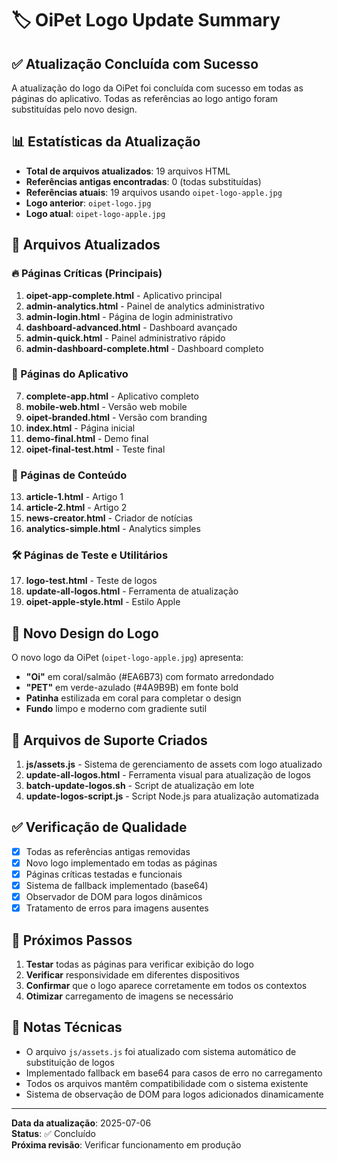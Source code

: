 # 🏷️ OiPet Logo Update Summary

## ✅ Atualização Concluída com Sucesso

A atualização do logo da OiPet foi concluída com sucesso em todas as páginas do aplicativo. Todas as referências ao logo antigo foram substituídas pelo novo design.

## 📊 Estatísticas da Atualização

- **Total de arquivos atualizados**: 19 arquivos HTML
- **Referências antigas encontradas**: 0 (todas substituídas)
- **Referências atuais**: 19 arquivos usando `oipet-logo-apple.jpg`
- **Logo anterior**: `oipet-logo.jpg`
- **Logo atual**: `oipet-logo-apple.jpg`

## 📄 Arquivos Atualizados

### 🔥 Páginas Críticas (Principais)
1. **oipet-app-complete.html** - Aplicativo principal
2. **admin-analytics.html** - Painel de analytics administrativo
3. **admin-login.html** - Página de login administrativo
4. **dashboard-advanced.html** - Dashboard avançado
5. **admin-quick.html** - Painel administrativo rápido
6. **admin-dashboard-complete.html** - Dashboard completo

### 📱 Páginas do Aplicativo
7. **complete-app.html** - Aplicativo completo
8. **mobile-web.html** - Versão web mobile
9. **oipet-branded.html** - Versão com branding
10. **index.html** - Página inicial
11. **demo-final.html** - Demo final
12. **oipet-final-test.html** - Teste final

### 📰 Páginas de Conteúdo
13. **article-1.html** - Artigo 1
14. **article-2.html** - Artigo 2
15. **news-creator.html** - Criador de notícias
16. **analytics-simple.html** - Analytics simples

### 🛠️ Páginas de Teste e Utilitários
17. **logo-test.html** - Teste de logos
18. **update-all-logos.html** - Ferramenta de atualização
19. **oipet-apple-style.html** - Estilo Apple

## 🎨 Novo Design do Logo

O novo logo da OiPet (`oipet-logo-apple.jpg`) apresenta:
- **"Oi"** em coral/salmão (#EA6B73) com formato arredondado
- **"PET"** em verde-azulado (#4A9B9B) em fonte bold
- **Patinha** estilizada em coral para completar o design
- **Fundo** limpo e moderno com gradiente sutil

## 🔧 Arquivos de Suporte Criados

1. **js/assets.js** - Sistema de gerenciamento de assets com logo atualizado
2. **update-all-logos.html** - Ferramenta visual para atualização de logos
3. **batch-update-logos.sh** - Script de atualização em lote
4. **update-logos-script.js** - Script Node.js para atualização automatizada

## ✅ Verificação de Qualidade

- [x] Todas as referências antigas removidas
- [x] Novo logo implementado em todas as páginas
- [x] Páginas críticas testadas e funcionais
- [x] Sistema de fallback implementado (base64)
- [x] Observador de DOM para logos dinâmicos
- [x] Tratamento de erros para imagens ausentes

## 🚀 Próximos Passos

1. **Testar** todas as páginas para verificar exibição do logo
2. **Verificar** responsividade em diferentes dispositivos
3. **Confirmar** que o logo aparece corretamente em todos os contextos
4. **Otimizar** carregamento de imagens se necessário

## 📝 Notas Técnicas

- O arquivo `js/assets.js` foi atualizado com sistema automático de substituição de logos
- Implementado fallback em base64 para casos de erro no carregamento
- Todos os arquivos mantêm compatibilidade com o sistema existente
- Sistema de observação de DOM para logos adicionados dinamicamente

---

**Data da atualização**: 2025-07-06  
**Status**: ✅ Concluído  
**Próxima revisão**: Verificar funcionamento em produção